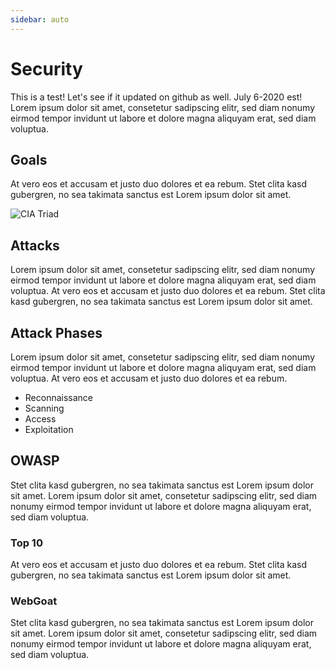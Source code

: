 ```yaml
---
sidebar: auto
---
```


# Security

This is a test! Let's see if it updated on github as well. July 6-2020
est! Lorem ipsum dolor sit amet, consetetur sadipscing elitr, sed diam nonumy eirmod tempor invidunt ut labore et dolore magna aliquyam erat, sed diam voluptua.

## Goals

At vero eos et accusam et justo duo dolores et ea rebum.
Stet clita kasd gubergren, no sea takimata sanctus est Lorem ipsum dolor sit amet.

![CIA Triad](./cia-triad.png "CIA Triad")

## Attacks

Lorem ipsum dolor sit amet, consetetur sadipscing elitr, sed diam nonumy eirmod tempor invidunt ut labore et dolore magna aliquyam erat, sed diam voluptua.
At vero eos et accusam et justo duo dolores et ea rebum.
Stet clita kasd gubergren, no sea takimata sanctus est Lorem ipsum dolor sit amet.

## Attack Phases

Lorem ipsum dolor sit amet, consetetur sadipscing elitr, sed diam nonumy eirmod tempor invidunt ut labore et dolore magna aliquyam erat, sed diam voluptua.
At vero eos et accusam et justo duo dolores et ea rebum.

- Reconnaissance
- Scanning
- Access
- Exploitation

## OWASP

Stet clita kasd gubergren, no sea takimata sanctus est Lorem ipsum dolor sit amet.
Lorem ipsum dolor sit amet, consetetur sadipscing elitr, sed diam nonumy eirmod tempor invidunt ut labore et dolore magna aliquyam erat, sed diam voluptua.

### Top 10

At vero eos et accusam et justo duo dolores et ea rebum.
Stet clita kasd gubergren, no sea takimata sanctus est Lorem ipsum dolor sit amet.

### WebGoat

Stet clita kasd gubergren, no sea takimata sanctus est Lorem ipsum dolor sit amet.
Lorem ipsum dolor sit amet, consetetur sadipscing elitr, sed diam nonumy eirmod tempor invidunt ut labore et dolore magna aliquyam erat, sed diam voluptua.
